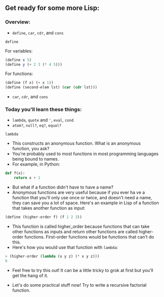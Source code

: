 ## Get ready for some more Lisp:

### Overview:
- `define`, `car`, `cdr`, and `cons`

`define` 

For variables:

```scheme
(define x 5)
(define y (+ 2 3 (* 4 5)))
```

For functions:

```scheme
(define (f x) (+ x 1))
(define (second-elem lst) (car (cdr lst)))
```

- `car`, `cdr`, and `cons`

### Today you'll learn these things:
- `lambda`, `quote` and `'`, `eval`, `cond`
- `atom?`, `null?`, `eq?`, `equal?`

`lambda`

- This constructs an anonymous function. What is an anonymous function, you ask?
- You're probably used to most functions in most programming languages being bound to names.
- For example, in Python:

```python
def f(x):
	return x + 1
```

- But what if a function didn't have to have a name?
- Anonymous functions are very useful because if you ever ha ve a function that you'll only use once or twice, and doesn't need a name, they can save you a lot of space. Here's an example in Lisp of a function that takes another function as input:

```scheme
(define (higher-order f) (f 1 2 3))
```

- This function is called higher_order because functions that can take other functions as inputs and return other functions are called higher-order functions. First-order functions would be functions that can't do this.
- Here's how you would use that function with `lambda`:

```scheme
> (higher-order (lambda (x y z) (* x y z)))
6
```

- Feel free to try this out! It can be a little tricky to grok at first but you'll get the hang of it.

- Let's do some practical stuff now! Try to write a recursive factorial function.